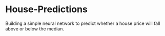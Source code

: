 # House-Predictions
Building a simple neural network to predict whether a house price will fall above or below the median.
